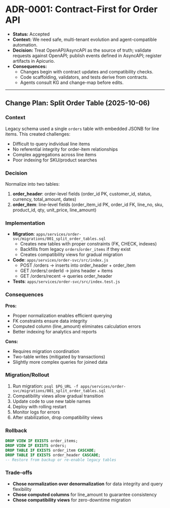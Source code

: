 # ADR-0001: Contract-First for Order API

- **Status:** Accepted
- **Context:** We need safe, multi-tenant evolution and agent-compatible automation.
- **Decision:** Treat OpenAPI/AsyncAPI as the source of truth; validate requests against OpenAPI; publish events defined in AsyncAPI; register artifacts in Apicurio.
- **Consequences:**
  - Changes begin with contract updates and compatibility checks.
  - Code scaffolding, validators, and tests derive from contracts.
  - Agents consult KG and change-map before edits.

---

## Change Plan: Split Order Table (2025-10-06)

### Context
Legacy schema used a single `orders` table with embedded JSONB for line items. This created challenges:
- Difficult to query individual line items
- No referential integrity for order-item relationships
- Complex aggregations across line items
- Poor indexing for SKU/product searches

### Decision
Normalize into two tables:
1. **order_header**: order-level fields (order_id PK, customer_id, status, currency, total_amount, dates)
2. **order_item**: line-level fields (order_item_id PK, order_id FK, line_no, sku, product_id, qty, unit_price, line_amount)

### Implementation
- **Migration**: `apps/services/order-svc/migrations/001_split_order_tables.sql`
  - Creates new tables with proper constraints (FK, CHECK, indexes)
  - Backfills from legacy `orders`/`order_items` if they exist
  - Creates compatibility views for gradual migration
- **Code**: `apps/services/order-svc/src/index.js`
  - POST /orders → inserts into order_header + order_item
  - GET /orders/:orderId → joins header + items
  - GET /orders/recent → queries order_header
- **Tests**: `apps/services/order-svc/src/index.test.js`

### Consequences
**Pros:**
- Proper normalization enables efficient querying
- FK constraints ensure data integrity
- Computed column (line_amount) eliminates calculation errors
- Better indexing for analytics and reports

**Cons:**
- Requires migration coordination
- Two-table writes (mitigated by transactions)
- Slightly more complex queries for joined data

### Migration/Rollout
1. Run migration: `psql $PG_URL -f apps/services/order-svc/migrations/001_split_order_tables.sql`
2. Compatibility views allow gradual transition
3. Update code to use new table names
4. Deploy with rolling restart
5. Monitor logs for errors
6. After stabilization, drop compatibility views

### Rollback
```sql
DROP VIEW IF EXISTS order_items;
DROP VIEW IF EXISTS orders;
DROP TABLE IF EXISTS order_item CASCADE;
DROP TABLE IF EXISTS order_header CASCADE;
-- Restore from backup or re-enable legacy tables
```

### Trade-offs
- **Chose normalization over denormalization** for data integrity and query flexibility
- **Chose computed columns** for line_amount to guarantee consistency
- **Chose compatibility views** for zero-downtime migration
